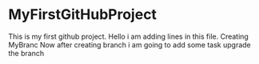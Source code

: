 # MyFirstGitHubProject
This is my first github project.
Hello i am adding lines in this file.
Creating MyBranc
Now after creating branch i am going to add some task
upgrade the branch

